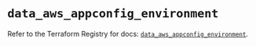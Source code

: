 # `data_aws_appconfig_environment`

Refer to the Terraform Registry for docs: [`data_aws_appconfig_environment`](https://registry.terraform.io/providers/hashicorp/aws/4.54.0/docs/data-sources/appconfig_environment).

